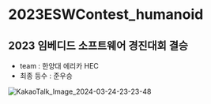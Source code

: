 # 2023ESWContest_humanoid
## 2023 임베디드 소프트웨어 경진대회 결승 
* team : 한양대 에리카 HEC
* 최종 등수 : 준우승

![KakaoTalk_Image_2024-03-24-23-23-48](https://github.com/robo-Bellone/2023ESWContest_humanoid_2010_final/assets/149807823/8cc05c0f-5bad-4345-9aaa-b704d948c398)
